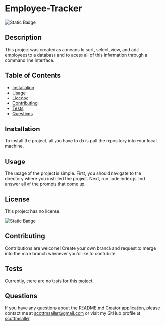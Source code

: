 # Employee-Tracker
![Static Badge](https://img.shields.io/badge/License-None-blue?style=flat&label=License)

## Description
This project was created as a means to sort, select, view, and add employees to a database and to acess all of this information through a command line interface.

## Table of Contents
* [Installation](#installation)
* [Usage](#usage)
* [License](#license)
* [Contributing](#contributing)
* [Tests](#tests)
* [Questions](#questions)

## Installation
To install the project, all you have to do is pull the repository into your local machine.

## Usage
The usage of the project is simple. First, you should navigate to the directory where you installed the project. Next, run node index.js and answer all of the prompts that come up.

## License

This project has no license. 

![Static Badge](https://img.shields.io/badge/License-None-blue?style=flat&label=License)

## Contributing
Contributions are welcome! Create your own branch and request to merge into the main branch whenever you'd like to contribute.

## Tests
Currently, there are no tests for this project.

## Questions
If you have any questions about the README.md Creator application, please contact me at scottmsaller@gmail.com or visit my GitHub profile at [scottmsaller](https://github.comscottmsaller).
